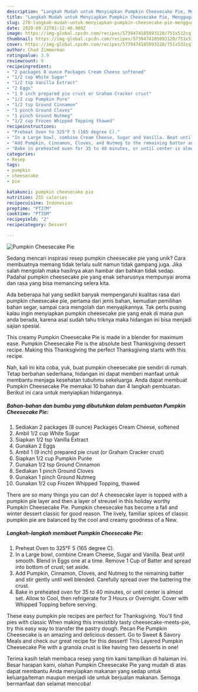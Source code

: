 ```yaml
---
description: "Langkah Mudah untuk Menyiapkan Pumpkin Cheesecake Pie, Menggugah Selera"
title: "Langkah Mudah untuk Menyiapkan Pumpkin Cheesecake Pie, Menggugah Selera"
slug: 278-langkah-mudah-untuk-menyiapkan-pumpkin-cheesecake-pie-menggugah-selera
date: 2020-09-22T01:12:40.909Z
image: https://img-global.cpcdn.com/recipes/5739474185093120/751x532cq70/pumpkin-cheesecake-pie-recipe-main-photo.jpg
thumbnail: https://img-global.cpcdn.com/recipes/5739474185093120/751x532cq70/pumpkin-cheesecake-pie-recipe-main-photo.jpg
cover: https://img-global.cpcdn.com/recipes/5739474185093120/751x532cq70/pumpkin-cheesecake-pie-recipe-main-photo.jpg
author: Chad Zimmerman
ratingvalue: 3.9
reviewcount: 9
recipeingredient:
- "2 packages 8 ounce Packages Cream Cheese softened"
- "1/2 cup White Sugar"
- "1/2 tsp Vanilla Extract"
- "2 Eggs"
- "1 9 inch prepared pie crust or Graham Cracker crust"
- "1/2 cup Pumpkin Pure"
- "1/2 tsp Ground Cinnamon"
- "1 pinch Ground Cloves"
- "1 pinch Ground Nutmeg"
- "1/2 cup Frozen Whipped Topping thawed"
recipeinstructions:
- "Preheat Oven to 325°F 5 (165 degree C)."
- "In a Large bowl, combine Cream Cheese, Sugar and Vanilla. Beat until smooth. Blend in Eggs one at a time. Remove 1 Cup of Batter and spread into bottom of crust; set aside."
- "Add Pumpkin, Cinnamon, Cloves, and Nutmeg to the remaining batter and stir gently until well blended. Carefully spread over the battering the crust."
- "Bake in preheated oven for 35 to 40 minutes, or until center is almost set. Allow to Cool, then refrigerate for 3 Hours or Overnight. Cover with Whipped Topping before serving."
categories:
- Resep
tags:
- pumpkin
- cheesecake
- pie

katakunci: pumpkin cheesecake pie 
nutrition: 255 calories
recipecuisine: Indonesian
preptime: "PT27M"
cooktime: "PT35M"
recipeyield: "2"
recipecategory: Dessert

---
```



![Pumpkin Cheesecake Pie](https://img-global.cpcdn.com/recipes/5739474185093120/751x532cq70/pumpkin-cheesecake-pie-recipe-main-photo.jpg)

Sedang mencari inspirasi resep pumpkin cheesecake pie yang unik? Cara membuatnya memang tidak terlalu sulit namun tidak gampang juga. Jika salah mengolah maka hasilnya akan hambar dan bahkan tidak sedap. Padahal pumpkin cheesecake pie yang enak seharusnya mempunyai aroma dan rasa yang bisa memancing selera kita.

Ada beberapa hal yang sedikit banyak mempengaruhi kualitas rasa dari pumpkin cheesecake pie, pertama dari jenis bahan, kemudian pemilihan bahan segar, sampai cara mengolah dan menyajikannya. Tak perlu pusing kalau ingin menyiapkan pumpkin cheesecake pie yang enak di mana pun anda berada, karena asal sudah tahu triknya maka hidangan ini bisa menjadi sajian spesial.

This creamy Pumpkin Cheesecake Pie is made in a blender for maximum ease. Pumpkin Cheesecake Pie is the absolute best Thanksgiving dessert recipe. Making this Thanksgiving the perfect Thanksgiving starts with this recipe.


Nah, kali ini kita coba, yuk, buat pumpkin cheesecake pie sendiri di rumah. Tetap berbahan sederhana, hidangan ini dapat memberi manfaat untuk membantu menjaga kesehatan tubuhmu sekeluarga. Anda dapat membuat Pumpkin Cheesecake Pie memakai 10 bahan dan 4 langkah pembuatan. Berikut ini cara untuk menyiapkan hidangannya.

<!--inarticleads1-->

##### Bahan-bahan dan bumbu yang dibutuhkan dalam pembuatan Pumpkin Cheesecake Pie:

1. Sediakan 2 packages (8 ounce) Packages Cream Cheese, softened
1. Ambil 1/2 cup White Sugar
1. Siapkan 1/2 tsp Vanilla Extract
1. Gunakan 2 Eggs
1. Ambil 1 (9 inch) prepared pie crust (or Graham Cracker crust)
1. Siapkan 1/2 cup Pumpkin Purée
1. Gunakan 1/2 tsp Ground Cinnamon
1. Sediakan 1 pinch Ground Cloves
1. Gunakan 1 pinch Ground Nutmeg
1. Gunakan 1/2 cup Frozen Whipped Topping, thawed


There are so many things you can do! A cheesecake layer is topped with a pumpkin pie layer and then a layer of streusel in this holiday worthy Pumpkin Cheesecake Pie. Pumpkin cheesecake has become a fall and winter dessert classic for good reason. The lively, familiar spices of classic pumpkin pie are balanced by the cool and creamy goodness of a New. 

<!--inarticleads2-->

##### Langkah-langkah membuat Pumpkin Cheesecake Pie:

1. Preheat Oven to 325°F 5 (165 degree C).
1. In a Large bowl, combine Cream Cheese, Sugar and Vanilla. Beat until smooth. Blend in Eggs one at a time. Remove 1 Cup of Batter and spread into bottom of crust; set aside.
1. Add Pumpkin, Cinnamon, Cloves, and Nutmeg to the remaining batter and stir gently until well blended. Carefully spread over the battering the crust.
1. Bake in preheated oven for 35 to 40 minutes, or until center is almost set. Allow to Cool, then refrigerate for 3 Hours or Overnight. Cover with Whipped Topping before serving.


These easy pumpkin pie recipes are perfect for Thanksgiving. You&#39;ll find pies with classic When making this irresistibly tasty cheesecake-meets-pie, try this easy way to transfer the pastry dough. Pecan Pie Pumpkin Cheesecake is an amazing and delicious dessert. Go to Sweet &amp; Savory Meals and check our great recipe for this dessert! This Layered Pumpkin Cheesecake Pie with a granola crust is like having two desserts in one! 

Terima kasih telah membaca resep yang tim kami tampilkan di halaman ini. Besar harapan kami, olahan Pumpkin Cheesecake Pie yang mudah di atas dapat membantu Anda menyiapkan makanan yang sedap untuk keluarga/teman maupun menjadi ide untuk berjualan makanan. Semoga bermanfaat dan selamat mencoba!
